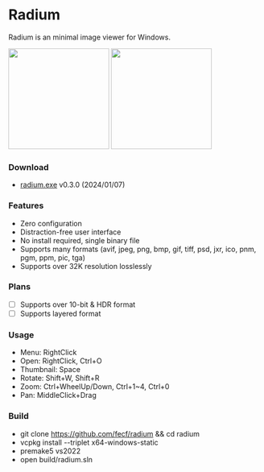 # Radium
Radium is an minimal image viewer for Windows.  

<img src="https://github.com/fecf/radium/assets/6128431/8b8c7aea-0206-470a-8f11-e6572f68a16a" height="200">
<img src="https://github.com/fecf/radium/assets/6128431/7f3d4e89-c1b8-444b-a85b-4f92fa6598da" height="200">

### Download
- [radium.exe](https://github.com/fecf/radium/releases/download/0.3.0/radium.exe) v0.3.0 (2024/01/07)

### Features
- Zero configuration
- Distraction-free user interface
- No install required, single binary file
- Supports many formats (avif, jpeg, png, bmp, gif, tiff, psd, jxr, ico, pnm, pgm, ppm, pic, tga)
- Supports over 32K resolution losslessly

### Plans
- [ ] Supports over 10-bit & HDR format
- [ ] Supports layered format

### Usage
- Menu: RightClick
- Open: RightClick, Ctrl+O
- Thumbnail: Space
- Rotate: Shift+W, Shift+R
- Zoom: Ctrl+WheelUp/Down, Ctrl+1~4, Ctrl+0
- Pan: MiddleClick+Drag

### Build
- git clone https://github.com/fecf/radium && cd radium
- vcpkg install --triplet x64-windows-static
- premake5 vs2022
- open build/radium.sln
